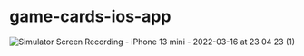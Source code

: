 # game-cards-ios-app

![Simulator Screen Recording - iPhone 13 mini - 2022-03-16 at 23 04 23 (1)](https://user-images.githubusercontent.com/34919558/167256583-3372226a-3f88-4183-a76c-5dbbb36c3aef.gif)
